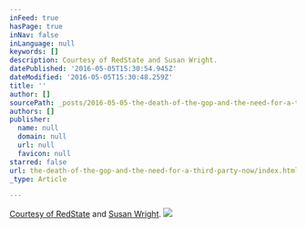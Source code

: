 ```yaml
---
inFeed: true
hasPage: true
inNav: false
inLanguage: null
keywords: []
description: Courtesy of RedState and Susan Wright.
datePublished: '2016-05-05T15:30:54.945Z'
dateModified: '2016-05-05T15:30:48.259Z'
title: ''
author: []
sourcePath: _posts/2016-05-05-the-death-of-the-gop-and-the-need-for-a-third-party-now.md
authors: []
publisher:
  name: null
  domain: null
  url: null
  favicon: null
starred: false
url: the-death-of-the-gop-and-the-need-for-a-third-party-now/index.html
_type: Article

---
```

[Courtesy of RedState][0] and [Susan Wright][1].
![](https://the-grid-user-content.s3-us-west-2.amazonaws.com/96eb9775-11dd-44ff-a32b-d466a00e61fc.jpg)

[0]: http://www.redstate.com/sweetie15/2016/05/05/death-gop-need-third-party-now./
[1]: null